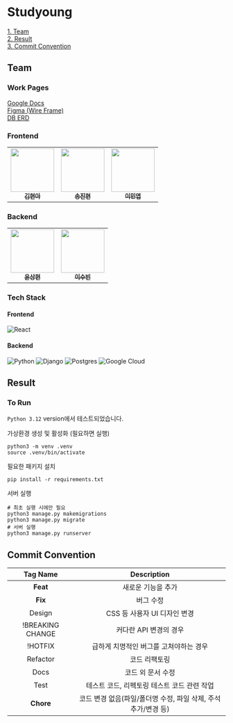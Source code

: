 # Studyoung

[1. Team](#team)  
[2. Result](#result)  
[3. Commit Convention](#commit-convention)  

## Team

### Work Pages
[Google Docs](https://docs.google.com/document/d/1MFORXQ5TRO2KhZZnXdwOpIB8Bm0mYklSr0E40iUTmOI/edit?tab=t.u8u8bbapyy73)  
[Figma (Wire Frame)](https://www.figma.com/design/GrrarW92keO7xxN0aOnlwV/Hey%ED%95%B4%EC%A7%80%EC%A7%80%EB%A7%88%EC%98%81?t=UfjBYhAdrvaYJIiM-0)  
[DB ERD](https://dbdiagram.io/d/Studyoung-6891975edd90d17865715b99)  

### Frontend
<table>
  <tbody>
    <tr>
      <td align="center"><a href="https://github.com/wynsumhi"><img src="https://avatars.githubusercontent.com/u/100817058?v=4" width="100px;" alt=""/><br /><sub><b>김현아</b></sub></a><br /></td>
      <td align="center"><a href="https://github.com/songjinhyun"><img src="https://avatars.githubusercontent.com/u/58201319?v=4" width="100px;" alt=""/><br /><sub><b>송진현</b></sub></a><br /></td>
      <td align="center"><a href="https://github.com/gyqls080813"><img src="https://avatars.githubusercontent.com/u/124768918?v=4" width="100px;" alt=""/><br /><sub><b>이민엽</b></sub></a><br /></td>
    </tr>
  </tbody>
</table>  

### Backend
<table>
  <tbody>
    <tr>
      <td align="center"><a href="https://github.com/sanghyeom"><img src="https://avatars.githubusercontent.com/u/95522882?v=4" width="100px;" alt=""/><br /><sub><b>윤상현</b></sub></a><br /></td>
      <td align="center"><a href="https://github.com/subillie"><img src="https://avatars.githubusercontent.com/u/112736264?v=4" width="100px;" alt=""/><br /><sub><b>이수빈</b></sub></a><br /></td>
    </tr>
  </tbody>
</table>  

### Tech Stack

#### Frontend
![React](https://img.shields.io/badge/react-%2320232a.svg?style=for-the-badge&logo=react&logoColor=%2361DAFB)

#### Backend
![Python](https://img.shields.io/badge/python-3670A0?style=for-the-badge&logo=python&logoColor=ffdd54)
![Django](https://img.shields.io/badge/django-%23092E20.svg?style=for-the-badge&logo=django&logoColor=white)
![Postgres](https://img.shields.io/badge/postgres-%23316192.svg?style=for-the-badge&logo=postgresql&logoColor=white)
![Google Cloud](https://img.shields.io/badge/GoogleCloud-%234285F4.svg?style=for-the-badge&logo=google-cloud&logoColor=white)


## Result

### To Run
`Python 3.12` version에서 테스트되었습니다.  

가상환경 생성 및 활성화 (필요하면 실행)
```shell
python3 -m venv .venv
source .venv/bin/activate
```

필요한 패키지 설치
```shell
pip install -r requirements.txt
```

서버 실행
```shell
# 최초 실행 시에만 필요
python3 manage.py makemigrations
python3 manage.py migrate
# 서버 실행
python3 manage.py runserver
```

## Commit Convention
|Tag Name|Description|
|:---:|:---:|
|**Feat**|새로운 기능을 추가|
|**Fix**|버그 수정|
|Design|CSS 등 사용자 UI 디자인 변경|
|!BREAKING CHANGE|커다란 API 변경의 경우|
|!HOTFIX|급하게 치명적인 버그를 고쳐야하는 경우|
|Refactor|코드 리팩토링|
|Docs|코드 외 문서 수정|
|Test|테스트 코드, 리펙토링 테스트 코드 관련 작업|
|**Chore**|코드 변경 없음(파일/폴더명 수정, 파일 삭제, 주석 추가/변경 등)|
